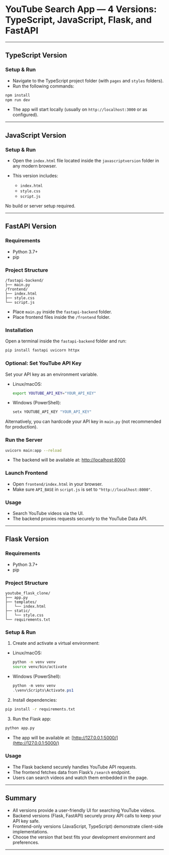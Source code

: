 
# YouTube Search App — 4 Versions: TypeScript, JavaScript, Flask, and FastAPI

---

## TypeScript Version

### Setup & Run

- Navigate to the TypeScript project folder (with `pages` and `styles` folders).
- Run the following commands:

```bash
npm install
npm run dev
````

* The app will start locally (usually on `http://localhost:3000` or as configured).

---

## JavaScript Version

### Setup & Run

* Open the `index.html` file located inside the `javascriptversion` folder in any modern browser.
* This version includes:

  * `index.html`
  * `style.css`
  * `script.js`

No build or server setup required.

---

## FastAPI Version

### Requirements

* Python 3.7+
* pip

### Project Structure

```
/fastapi-backend/
├── main.py
/frontend/
├── index.html
├── style.css
└── script.js
```

* Place `main.py` inside the `fastapi-backend` folder.
* Place frontend files inside the `/frontend` folder.

### Installation

Open a terminal inside the `fastapi-backend` folder and run:

```bash
pip install fastapi uvicorn httpx
```

### Optional: Set YouTube API Key

Set your API key as an environment variable.

* Linux/macOS:

  ```bash
  export YOUTUBE_API_KEY="YOUR_API_KEY"
  ```

* Windows (PowerShell):

  ```powershell
  setx YOUTUBE_API_KEY "YOUR_API_KEY"
  ```

Alternatively, you can hardcode your API key in `main.py` (not recommended for production).

### Run the Server

```bash
uvicorn main:app --reload
```

* The backend will be available at: [http://localhost:8000](http://localhost:8000)

### Launch Frontend

* Open `frontend/index.html` in your browser.
* Make sure `API_BASE` in `script.js` is set to `"http://localhost:8000"`.

### Usage

* Search YouTube videos via the UI.
* The backend proxies requests securely to the YouTube Data API.

---

## Flask Version

### Requirements

* Python 3.7+
* pip

### Project Structure

```
youtube_flask_clone/
├── app.py
├── templates/
│   └── index.html
├── static/
│   └── style.css
└── requirements.txt
```

### Setup & Run

1. Create and activate a virtual environment:

* Linux/macOS:

  ```bash
  python -m venv venv
  source venv/bin/activate
  ```

* Windows (PowerShell):

  ```powershell
  python -m venv venv
  .\venv\Scripts\Activate.ps1
  ```

2. Install dependencies:

```bash
pip install -r requirements.txt
```

3. Run the Flask app:

```bash
python app.py
```

* The app will be available at: [http://127.0.0.1:5000/](http://127.0.0.1:5000/)

### Usage

* The Flask backend securely handles YouTube API requests.
* The frontend fetches data from Flask’s `/search` endpoint.
* Users can search videos and watch them embedded in the page.

---

## Summary

* All versions provide a user-friendly UI for searching YouTube videos.
* Backend versions (Flask, FastAPI) securely proxy API calls to keep your API key safe.
* Frontend-only versions (JavaScript, TypeScript) demonstrate client-side implementations.
* Choose the version that best fits your development environment and preferences.

---

